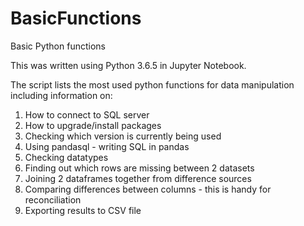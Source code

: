 # BasicFunctions
Basic Python functions

This was written using Python 3.6.5 in Jupyter Notebook.

The script lists the most used python functions for data manipulation including information on:

1. How to connect to SQL server
2. How to upgrade/install packages
3. Checking which version is currently being used
4. Using pandasql - writing SQL in pandas
5. Checking datatypes
6. Finding out which rows are missing between 2 datasets
7. Joining 2 dataframes together from difference sources
8. Comparing differences between columns - this is handy for reconciliation
9. Exporting results to CSV file
